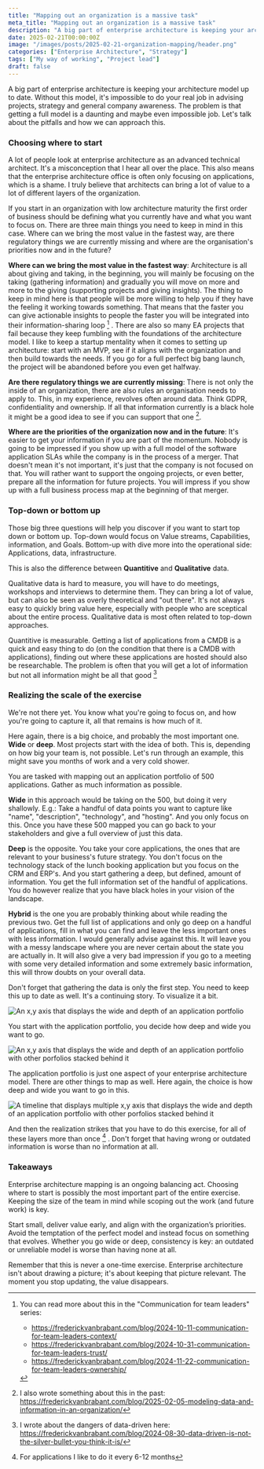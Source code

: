 ```yaml
---
title: "Mapping out an organization is a massive task"
meta_title: "Mapping out an organization is a massive task"
description: "A big part of enterprise architecture is keeping your architecture model up to date. Without this model, it's impossible to do your real job in advising projects, strategy and general company awareness. The problem is that getting a full model is a daunting and maybe even impossible job. Let's talk about the pitfalls and how we can approach this."
date: 2025-02-21T00:00:00Z
image: "/images/posts/2025-02-21-organization-mapping/header.png"
categories: ["Enterprise Architecture", "Strategy"]
tags: ["My way of working", "Project lead"]
draft: false
---
```


A big part of enterprise architecture is keeping your architecture model up to date. Without this model, it's impossible to do your real job in advising projects, strategy and general company awareness. The problem is that getting a full model is a daunting and maybe even impossible job. Let's talk about the pitfalls and how we can approach this.

### Choosing where to start

A lot of people look at enterprise architecture as an advanced technical architect. It's a misconception that I hear all over the place. This also means that the enterprise architecture office is often only focusing on applications, which is a shame. I truly believe that architects can bring a lot of value to a lot of different layers of the organization.

If you start in an organization with low architecture maturity the first order of business should be defining what you currently have and what you want to focus on. There are three main things you need to keep in mind in this case. Where can we bring the most value in the fastest way, are there regulatory things we are currently missing and where are the organisation's priorities now and in the future?

**Where can we bring the most value in the fastest way**: Architecture is all about giving and taking, in the beginning, you will mainly be focusing on the taking (gathering information) and gradually you will move on more and more to the giving (supporting projects and giving insights). The thing to keep in mind here is that people will be more willing to help you if they have the feeling it working towards something. That means that the faster you can give actionable insights to people the faster you will be integrated into their information-sharing loop [^1] . There are also so many EA projects that fail because they keep fumbling with the foundations of the architecture model. I like to keep a startup mentality when it comes to setting up architecture: start with an MVP, see if it aligns with the organization and then build towards the needs. If you go for a full perfect big bang launch, the project will be abandoned before you even get halfway.

**Are there regulatory things we are currently missing**: There is not only the inside of an organization, there are also rules an organisation needs to apply to. This, in my experience, revolves often around data. Think GDPR, confidentiality and ownership. If all that information currently is a black hole it might be a good idea to see if you can support that one [^2].

**Where are the priorities of the organization now and in the future**: It's easier to get your information if you are part of the momentum. Nobody is going to be impressed if you show up with a full model of the software application SLAs while the company is in the process of a merger. That doesn't mean it's not important, it's just that the company is not focused on that. You will rather want to support the ongoing projects, or even better, prepare all the information for future projects. You will impress if you show up with a full business process map at the beginning of that merger.

### Top-down or bottom up

Those big three questions will help you discover if you want to start top down or bottom up. Top-down would focus on Value streams, Capabilities, information, and Goals. Bottom-up with dive more into the operational side: Applications, data, infrastructure.

This is also the difference between **Quantitive** and **Qualitative** data.

Qualitative data is hard to measure, you will have to do meetings, workshops and interviews to determine them. They can bring a lot of value, but can also be seen as overly theoretical and "out there". It's not always easy to quickly bring value here, especially with people who are sceptical about the entire process. Qualitative data is most often related to top-down approaches.

Quantitive is measurable. Getting a list of applications from a CMDB is a quick and easy thing to do (on the condition that there is a CMDB with applications), finding out where these applications are hosted should also be researchable. The problem is often that you will get a lot of information but not all information might be all that good [^3]

### Realizing the scale of the exercise

We're not there yet. You know what you're going to focus on, and how you're going to capture it, all that remains is how much of it.

Here again, there is a big choice, and probably the most important one. **Wide** or **deep**. Most projects start with the idea of both. This is, depending on how big your team is, not possible. Let's run through an example, this might save you months of work and a very cold shower.

You are tasked with mapping out an application portfolio of 500 applications. Gather as much information as possible.

**Wide** in this approach would be taking on the 500, but doing it very shallowly. E.g.: Take a handful of data points you want to capture like "name", "description", "technology", and "hosting". And you only focus on this. Once you have these 500 mapped you can go back to your stakeholders and give a full overview of just this data.

**Deep** is the opposite. You take your core applications, the ones that are relevant to your business's future strategy. You don't focus on the technology stack of the lunch booking application but you focus on the CRM and ERP's. And you start gathering a deep, but defined, amount of information. You get the full information set of the handful of applications. You do however realize that you have black holes in your vision of the landscape.

**Hybrid** is the one you are probably thinking about while reading the previous two. Get the full list of applications and only go deep on a handful of applications, fill in what you can find and leave the less important ones with less information. I would generally advise against this. It will leave you with a messy landscape where you are never certain about the state you are actually in. It will also give a very bad impression if you go to a meeting with some very detailed information and some extremely basic information, this will throw doubts on your overall data.

Don't forget that gathering the data is only the first step. You need to keep this up to date as well. It's a continuing story. To visualize it a bit.

![An x,y axis that displays the wide and depth of an application portfolio](/images/2025-02-21-organization-mapping/1.png)

You start with the application portfolio, you decide how deep and wide you want to go.

![An x,y axis that displays the wide and depth of an application portfolio with other porfolios stacked behind it](/images/2025-02-21-organization-mapping/2.png)

The application portfolio is just one aspect of your enterprise architecture model. There are other things to map as well. Here again, the choice is how deep and wide you want to go in this.

![A timeline that displays multiple x,y axis that displays the wide and depth of an application portfolio with other porfolios stacked behind it](/images/2025-02-21-organization-mapping/3.png)

And then the realization strikes that you have to do this exercise, for all of these layers more than once [^4] . Don't forget that having wrong or outdated information is worse than no information at all.

### Takeaways

Enterprise architecture mapping is an ongoing balancing act. Choosing where to start is possibly the most important part of the entire exercise. Keeping the size of the team in mind while scoping out the work (and future work) is key.

Start small, deliver value early, and align with the organization’s priorities. Avoid the temptation of the perfect model and instead focus on something that evolves. Whether you go wide or deep, consistency is key: an outdated or unreliable model is worse than having none at all.

Remember that this is never a one-time exercise. Enterprise architecture isn't about drawing a picture; it's about keeping that picture relevant. The moment you stop updating, the value disappears.

[^1]:
    You can read more about this in the "Communication for team leaders" series:

    - https://frederickvanbrabant.com/blog/2024-10-11-communication-for-team-leaders-context/
    - https://frederickvanbrabant.com/blog/2024-10-31-communication-for-team-leaders-trust/
    - https://frederickvanbrabant.com/blog/2024-11-22-communication-for-team-leaders-ownership/

[^2]: I also wrote something about this in the past: https://frederickvanbrabant.com/blog/2025-02-05-modeling-data-and-information-in-an-organization/

[^3]: I wrote about the dangers of data-driven here: https://frederickvanbrabant.com/blog/2024-08-30-data-driven-is-not-the-silver-bullet-you-think-it-is/

[^4]: For applications I like to do it every 6-12 months
